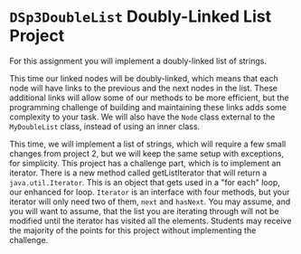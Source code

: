 # <code>DSp3DoubleList</code> Doubly-Linked List Project

For this assignment you will implement a doubly-linked list of strings.

This time our linked nodes will be doubly-linked, which means that each node will have links to the previous and the
next nodes in the list. These additional links will allow some of our methods to be more efficient, but the programming
challenge of building and maintaining these links adds some complexity to your task. We will also have the <code>Node</code>
class external to the <code>MyDoubleList</code> class, instead of using an inner class.

This time, we will implement a list of strings, which will require a few small changes from project 2, but we will keep
the same setup with exceptions, for simplicity. This project has a challenge part, which is to implement an iterator.
There is a new method called getListIterator that will return a <code>java.util.Iterator<String></code>. This is an object
that gets used in a "for each" loop, our enhanced for loop. <code>Iterator</code> is an interface with four methods, 
but your iterator will only need two of them, <code>next</code> and <code>hasNext</code>. You may assume, and you will want
to assume, that the list you are iterating through will not be modified until the iterator has visited all the
elements. Students may receive the majority of the points for this project without implementing the challenge.
